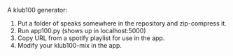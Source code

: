 A klub100 generator:

1. Put a folder of speaks somewhere in the repository and zip-compress it.
2. Run app100.py (shows up in localhost:5000)
3. Copy URL from a spotify playlist for use in the app.
4. Modify your klub100-mix in the app.

